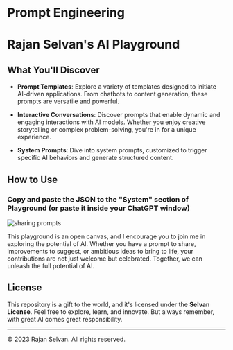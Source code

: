 # Prompt Engineering

# Rajan Selvan's AI Playground

## What You'll Discover

- **Prompt Templates**: Explore a variety of templates designed to initiate AI-driven applications. From chatbots to content generation, these prompts are versatile and powerful.

- **Interactive Conversations**: Discover prompts that enable dynamic and engaging interactions with AI models. Whether you enjoy creative storytelling or complex problem-solving, you're in for a unique experience.

- **System Prompts**: Dive into system prompts, customized to trigger specific AI behaviors and generate structured content.

## How to Use

### Copy and paste the JSON to the "System" section of Playground (or paste it inside your ChatGPT window)
 ![sharing prompts](https://github.com/rjslvn/Prompt-Engineering/assets/8602178/cd3406fe-d963-4627-970b-94b39cd12339)


This playground is an open canvas, and I encourage you to join me in exploring the potential of AI. Whether you have a prompt to share, improvements to suggest, or ambitious ideas to bring to life, your contributions are not just welcome but celebrated. Together, we can unleash the full potential of AI.

## License

This repository is a gift to the world, and it's licensed under the **Selvan License**. Feel free to explore, learn, and innovate. But always remember, with great AI comes great responsibility.

---

© 2023 Rajan Selvan. All rights reserved.
